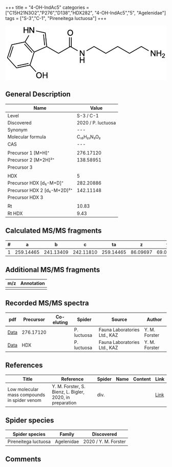 +++
title = "4-OH-IndAc5"
categories = ["C15H21N3O2","P276","D138","HDX282",
"4-OH-IndAc5","5",
"Agelenidae"]
tags = ["S-3","C-1",
"Pireneitega luctuosa"]
+++

![](/img/4-OH-IndAc5.png)

## General Description

| Name                       | Value              |
|----------------------------|--------------------|
| Level                      | S-3 / C-1          |
| Discovered                 | 2020 / P. luctuosa |
| Synonym                    | ---                |
| Molecular formula          | C₁₅H₂₁N₃O₂                   |
| CAS                        | ---                |
|                            |                    |
| Precursor 1 [M+H]⁺         | 276.17120                   |
| Precursor 2 [M+2H]²⁺       | 138.58951                   |
| Precursor 3                |                    |
|                            |                    |
| HDX                        | 5                    |
| Precursor HDX   [d₅-M+D]⁺   | 282.20886                   |
| Precursor HDX 2 [d₅-M+2D]²⁺ | 142.11148                   |
| Precursor HDX 3            |                    |
|                            |                    |
| Rt                         | 10.83                   |
| Rt HDX                     | 9.43                   |

## Calculated MS/MS fragments

| # | a         | b         | c         | ta        | z         | y         | tz        |
|---|-----------|-----------|-----------|-----------|-----------|-----------|-----------|
| 1 | 259.14465 | 241.13409 | 242.11810 | 259.14465 | 86.09697 | 69.07042 | 103.12352 |

## Additional MS/MS fragments

| m/z | Annotation |
|-----|------------|
|     |            |

## Recorded MS/MS spectra

| pdf                                             | Precursor | Co-eluting | Spider      | Source                       | Author        |
|-------------------------------------------------|-----------|------------|-------------|------------------------------|---------------|
| [Data](/pdf/P-luctuosa/276_4-OH-IndAc5_Pl.pdf) | 276.17120  |           | P. luctuosa | Fauna Laboratories Ltd., KAZ | Y. M. Forster |
| [Data](/pdf/P-luctuosa/276_4-OH-IndAc5_Pl_HDX.pdf) | HDX  |           | P. luctuosa | Fauna Laboratories Ltd., KAZ | Y. M. Forster |


## References

| Title | Reference | Spider | Name | Content | Link |
|-------|-----------|--------|------|---------|------|
| Low molecular mass compounds in spider venom      | Y. M. Forster, S. Bienz, L. Bigler, 2020, in preparation          | div.       |   |   | [Link](unknown) |

## Spider species

| Spider species     | Family     | Discovered           |
|--------------------|------------|----------------------|
| Pireneitega luctuosa | Agelenidae | 2020 / Y. M. Forster |


## Comments